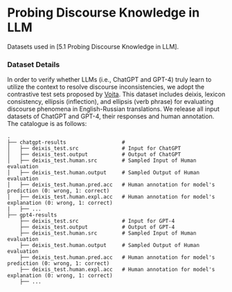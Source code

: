 # Probing Discourse Knowledge in LLM

Datasets used in [5.1 Probing Discourse Knowledge in LLM].

### **Dataset Details** 

In order to verify whether LLMs (i.e., ChatGPT and GPT-4) truly learn to utilize the context to resolve discourse inconsistencies, we adopt the contrastive test sets proposed by [Voita](https://github.com/lena-voita/good-translation-wrong-in-context). This dataset includes deixis, lexicon consistency, ellipsis (inflection), and ellipsis (verb phrase) for evaluating discourse phenomena in English-Russian translations. We release all input datasets of ChatGPT and GPT-4, their responses and human annotation. The catalogue is as follows:

    .
    ├── chatgpt-results                  # 
    │   ├── deixis_test.src              # Input for ChatGPT
    │   ├── deixis_test.output           # Output of ChatGPT
    │   ├── deixis_test.human.src        # Sampled Input of Human evaluation
    │   ├── deixis_test.human.output     # Sampled Output of Human evaluation
    │   ├── deixis_test.human.pred.acc   # Human annotation for model's prediction (0: wrong, 1: correct)
    │   ├── deixis_test.human.expl.acc   # Human annotation for model's explanation (0: wrong, 1: correct)
    |   ├── ... 
    ├── gpt4-results               
        ├── deixis_test.src              # Input for GPT-4
        ├── deixis_test.output           # Output of GPT-4
        ├── deixis_test.human.src        # Sampled Input of Human evaluation
        ├── deixis_test.human.output     # Sampled Output of Human evaluation
        ├── deixis_test.human.pred.acc   # Human annotation for model's prediction (0: wrong, 1: correct)
        ├── deixis_test.human.expl.acc   # Human annotation for model's explanation (0: wrong, 1: correct)
        ├── ... 
